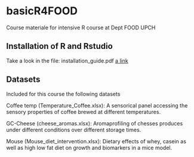 # basicR4FOOD
Course materiale for intensive R course at Dept FOOD UPCH 

## Installation of R and Rstudio
Take a look in the file: installation_guide.pdf [a link](https://github.com/user/repo/blob/branch/other_file.md)

## Datasets
Included for this course the following datasets

Coffee temp (Temperature_Coffee.xlsx): A sensorical panel accessing the sensory properties of coffee brewed at different temperatures. 

GC-Cheese (cheese_aromas.xlsx): Aromaprofiling of chesses produces under different conditions over different storage times. 

Mouse (Mouse_diet_intervention.xlsx): Dietary effects of whey, casein as well as high low fat diet on growth and biomarkers in a mice model. 




